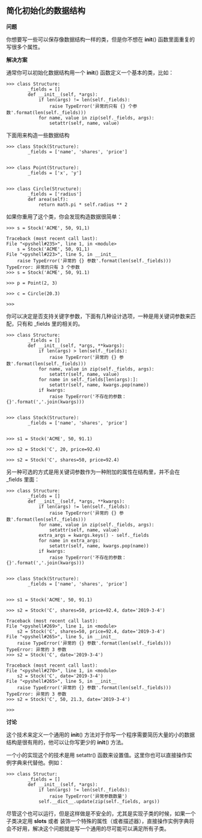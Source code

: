 ## 简化初始化的数据结构

**问题**

你想要写一些可以保存像数据结构一样的类，但是你不想在 __init__() 函数里面重复的写很多个属性。


**解决方案**

通常你可以初始化数据结构用一个 __init__() 函数定义一个基本的类，比如：

    >>> class Structure:
            _fields = []
            def __init__(self, *args):
                if len(args) != len(self._fields):
                    raise TypeError('异常的只有 {} 个参数'.format(len(self._fields)))
                for name, value in zip(self._fields, args):
                    setattr(self, name, value)

下面用来构造一些数据结构
            
    >>> class Stock(Structure):
            _fields = ['name', 'shares', 'price']

            
    >>> class Point(Structure):
            _fields = ['x', 'y']

            
    >>> class Circle(Structure):
            _fields = ['radius']
            def area(self):
                return math.pi * self.radius ** 2

如果你重用了这个类，你会发现构造数据很简单：

    >>> s = Stock('ACME', 50, 91,1)
            
    Traceback (most recent call last):
    File "<pyshell#235>", line 1, in <module>
        s = Stock('ACME', 50, 91,1)
    File "<pyshell#223>", line 5, in __init__
        raise TypeError('异常的 {} 参数'.format(len(self._fields)))
    TypeError: 异常的只有 3 个参数
    >>> s = Stock('ACME', 50, 91.1)
            
    >>> p = Point(2, 3)
            
    >>> c = Circle(20.3)
            
    >>> 

你可以决定是否支持关键字参数，下面有几种设计选项，一种是用关键词参数来匹配，只有和 _fields 里的相关的。

    >>> class Structure:
            _fields = []
            def __init__(self, *args, **kwargs):
                if len(args) > len(self._fields):
                    raise TypeError('异常的 {} 参数'.format(len(self._fields)))
                for name, value in zip(self._fields, args):
                    setattr(self, name, value)
                for name in self._fields[len(args):]:
                    setattr(self, name, kwargs.pop(name))
                if kwargs:
                    raise TypeError('不存在的参数：{}'.format(','.join(kwargs)))

            
    >>> class Stock(Structure):
            _fields = ['name', 'shares', 'price']

            
    >>> s1 = Stock('ACME', 50, 91.1)
            
    >>> s2 = Stock('C', 20, price=92.4)
            
    >>> s2 = Stock('C', shares=50, price=92.4)
            
另一种可选的方式是用关键词参数作为一种附加的属性在结构里，并不会在 _fields 里面：

    >>> class Structure:
            _fields = []
            def __init__(self, *args, **kwargs):
                if len(args) != len(self._fields):
                    raise TypeError('异常的 {} 参数'.format(len(self._fields)))
                for name, value in zip(self._fields, args):
                    setattr(self, name, value)
                extra_args = kwargs.keys() - self._fields
                for name in extra_args:
                    setattr(self, name, kwargs.pop(name))
                if kwargs:
                    raise TypeError('不存在的参数：{}'.format(','.join(kwargs)))

            
    >>> class Stock(Structure):
            _fields = ['name', 'shares', 'price']

            
    >>> s1 = Stock('ACME', 50, 91.1)
            
    >>> s2 = Stock('C', shares=50, price=92.4, date='2019-3-4')
            
    Traceback (most recent call last):
    File "<pyshell#269>", line 1, in <module>
        s2 = Stock('C', shares=50, price=92.4, date='2019-3-4')
    File "<pyshell#265>", line 5, in __init__
        raise TypeError('异常的 {} 参数'.format(len(self._fields)))
    TypeError: 异常的 3 参数
    >>> s2 = Stock('C', date='2019-3-4')
            
    Traceback (most recent call last):
    File "<pyshell#270>", line 1, in <module>
        s2 = Stock('C', date='2019-3-4')
    File "<pyshell#265>", line 5, in __init__
        raise TypeError('异常的 {} 参数'.format(len(self._fields)))
    TypeError: 异常的 3 参数
    >>> s2 = Stock('C', 50, 21.3, date='2019-3-4')
            
    >>> 

**讨论**

这个技术来定义一个通用的 __init__() 方法对于你写一个程序需要简历大量的小的数据结构是很有用的，他可以让你写更少的 __init__() 方法。

一个小的实现这个的技术是用 setattr() 函数来设置值。这里你也可以直接操作实例字典来代替他。例如：

    >>> class Structur:
            _fields = []
            def __init__(self, *args):
                if len(args) != len(self._fields):
                    raise TypeError('异常参数数量')
                self.__dict__.update(zip(self._fields, args))

尽管这个也可以运行，但是这样做是不安全的，尤其是实现子类的时候，如果一个子类决定用 __slots__ 或者 装饰一个特殊的属性（或者描述器），直接操作实例字典将会不好用，解决这个问题就是写一个通用的尽可能可以满足所有子类。

